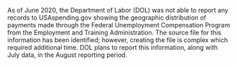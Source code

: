 As of June 2020, the Department of Labor (DOL) was not able to report any records to
USAspending.gov showing the geographic distribution of payments made
through the Federal Unemployment Compensation Program from the
Employment and Training Administration. The source file for this
information has been identified; however, creating the file is
complex which required additional time. DOL plans to report this
information, along with July data, in the August reporting period.